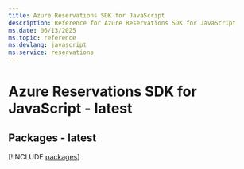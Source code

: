 ```yaml
---
title: Azure Reservations SDK for JavaScript
description: Reference for Azure Reservations SDK for JavaScript
ms.date: 06/13/2025
ms.topic: reference
ms.devlang: javascript
ms.service: reservations
---
```

# Azure Reservations SDK for JavaScript - latest
## Packages - latest
[!INCLUDE [packages](reservations-index.md)]